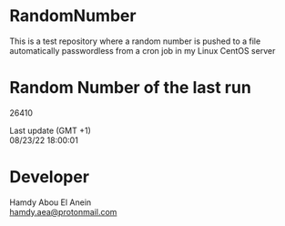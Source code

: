 # RandomNumber    
This is a test repository where a random number is pushed to a file automatically passwordless from a cron job in my Linux CentOS server    
# Random Number of the last run   
26410
      
Last update (GMT +1)    
08/23/22 18:00:01
# Developer    
Hamdy Abou El Anein   
hamdy.aea@protonmail.com
